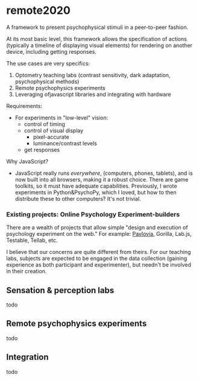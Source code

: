 # remote2020
A framework to present psychophysical stimuli in a peer-to-peer fashion.

At its most basic level, this framework allows the specification of actions (typically a timeline of displaying visual elements) for rendering on another device, including getting responses.

The use cases are very specifics:

1. Optometry teaching labs (contrast sensitivity, dark adaptation, psychophysical methods)
1. Remote psychophysics experiments
1. Leveraging ofjavascript libraries and integrating with hardware

Requirements:
- For experiments in "low-level" vision:
  - control of timing
  - control of visual display
    - pixel-accurate
    - luminance/contrast levels
  - get responses

Why JavaScript?
- JavaScript really runs *everywhere*, (computers, phones, tablets), and is now built into all browsers, making it a robust choice. There are game toolkits, so it must have adequate capabilities. Previously, I wrote experiments in Python&PsychoPy, which I loved, but how to then distribute these to other computers? It's not trivial.

### Existing projects: Online Psychology Experiment-builders

There are a wealth of projects that allow simple "design and execution of psychology experiment on the web." For example: [Pavlovia](http://pavlovia.org), Gorilla, Lab.js, Testable, Tellab, etc.

I believe that our concerns are quite different from theirs. For our teaching labs, subjects are expected to be engaged in the data collection (gaining experience as both participant and experimenter), but needn't be involved in their creation.

## Sensation & perception labs

todo

## Remote psychophysics experiments

todo

## Integration

todo
